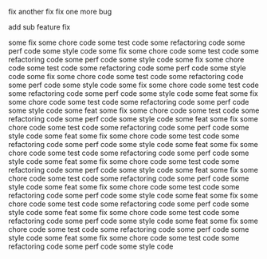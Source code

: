 fix
another fix
fix one more bug

add sub feature
fix

some fix
some chore code
some test code
some refactoring code
some perf code
some style code
some fix
some chore code
some test code
some refactoring code
some perf code
some style code
some fix
some chore code
some test code
some refactoring code
some perf code
some style code
some fix
some chore code
some test code
some refactoring code
some perf code
some style code
some fix
some chore code
some test code
some refactoring code
some perf code
some style code
some feat
some fix
some chore code
some test code
some refactoring code
some perf code
some style code
some feat
some fix
some chore code
some test code
some refactoring code
some perf code
some style code
some feat
some fix
some chore code
some test code
some refactoring code
some perf code
some style code
some feat
some fix
some chore code
some test code
some refactoring code
some perf code
some style code
some feat
some fix
some chore code
some test code
some refactoring code
some perf code
some style code
some feat
some fix
some chore code
some test code
some refactoring code
some perf code
some style code
some feat
some fix
some chore code
some test code
some refactoring code
some perf code
some style code
some feat
some fix
some chore code
some test code
some refactoring code
some perf code
some style code
some feat
some fix
some chore code
some test code
some refactoring code
some perf code
some style code
some feat
some fix
some chore code
some test code
some refactoring code
some perf code
some style code
some feat
some fix
some chore code
some test code
some refactoring code
some perf code
some style code
some feat
some fix
some chore code
some test code
some refactoring code
some perf code
some style code
